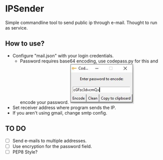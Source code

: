 # IPSender
Simple commandline tool to send public ip through e-mail. Thought to run as service.

## How to use?
* Configure "mail.json" with your login credentials.
	* Password requires base64 encoding, use codepass.py for this and encode your password.
	![codepass](/img/screenshot.png)
* Set receiver address where program sends the IP.
* If you aren't using gmail, change smtp config.

## TO DO
- [ ] Send e-mails to multiple addresses.
- [ ] Use encryption for the password field.
- [ ] PEP8 Style?
